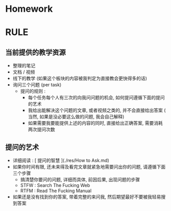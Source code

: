 # Homework





# RULE

## 当前提供的教学资源

- 整理的笔记
- 文档 / 视频
- 线下的教学 (如果这个板块的内容被我判定为直接教会更快得多的话)
- 询问三个问题 (per task)
  - 提问的规则 : 
    - 每个任务每个人有三次的向我问问题的机会, 如何提问遵循下面的提问的艺术
    - 我给出能解决这个问题的文章, 或者视频之类的, 并不会直接给出答案 ( 当然, 如果是没必要这么做的问题, 我会自己解释)
    - 如果需要我要能提供上述的内容的同时, 直接给出正确答案, 需要消耗两次提问次数

## 提问的艺术

- 详细阅读 : [ 提问的智慧 ](./res/How to Ask.md)
- 如果你时间有限, 还未来得及看完文章就紧急地需要问出你的问题, 请遵循下面三个步骤
  - 搞清楚你要问的问题, 详细而具体, 前因后果, 出现问题的步骤
  - STFW : Search The Fucking Web
  - RTFM : Read The Fucking Manual
- 如果还是没有找到你的答案, 带着完整的来问我, 然后期望最好不要被我轻易搜到答案

